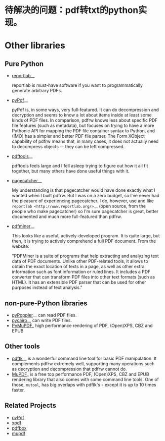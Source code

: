 # 待解决的问题：pdf转txt的python实现。



Other libraries
=====================

Pure Python
-----------

-  [reportlab](http://www.reportlab.org/)__

    reportlab is must-have software if you want to programmatically
    generate arbitrary PDFs.

-  [pyPdf](https://github.com/mstamy2/PyPDF2)__

    pyPdf is, in some ways, very full-featured. It can do decompression
    and decryption and seems to know a lot about items inside at least
    some kinds of PDF files. In comparison, pdfrw knows less about
    specific PDF file features (such as metadata), but focuses on trying
    to have a more Pythonic API for mapping the PDF file container
    syntax to Python, and (IMO) has a simpler and better PDF file
    parser.  The Form XObject capability of pdfrw means that, in many
    cases, it does not actually need to decompress objects -- they
    can be left compressed.

-  [pdftools](http://www.boddie.org.uk/david/Projects/Python/pdftools/index.html)__

    pdftools feels large and I fell asleep trying to figure out how it
    all fit together, but many others have done useful things with it.

-  [pagecatcher](http://www.reportlab.com/docs/pagecatcher-ds.pdf)__

    My understanding is that pagecatcher would have done exactly what I
    wanted when I built pdfrw. But I was on a zero budget, so I've never
    had the pleasure of experiencing pagecatcher. I do, however, use and
    like `reportlab <http://www.reportlab.org/>`__ (open source, from
    the people who make pagecatcher) so I'm sure pagecatcher is great,
    better documented and much more full-featured than pdfrw.

-   [pdfminer](http://www.unixuser.org/~euske/python/pdfminer/index.html)__

    This looks like a useful, actively-developed program. It is quite
    large, but then, it is trying to actively comprehend a full PDF
    document. From the website:

    "PDFMiner is a suite of programs that help extracting and analyzing
    text data of PDF documents. Unlike other PDF-related tools, it
    allows to obtain the exact location of texts in a page, as well as
    other extra information such as font information or ruled lines. It
    includes a PDF converter that can transform PDF files into other
    text formats (such as HTML). It has an extensible PDF parser that
    can be used for other purposes instead of text analysis."

non-pure-Python libraries
-------------------------

-  [pyPoppler](https://launchpad.net/poppler-python/)__ can read PDF
   files.
-  [pycairo](http://www.cairographics.org/pycairo/)__ can write PDF
   files.
-  [PyMuPDF](https://github.com/rk700/PyMuPDF)_ high performance rendering
   of PDF, (Open)XPS, CBZ and EPUB

Other tools
-----------

-  [pdftk](https://www.pdflabs.com/tools/pdftk-the-pdf-toolkit/)__ is a wonderful command
   line tool for basic PDF manipulation. It complements pdfrw extremely
   well, supporting many operations such as decryption and decompression
   that pdfrw cannot do.
-  [MuPDF](http://www.mupdf.com/)_ is a free top performance PDF, (Open)XPS, CBZ and EPUB rendering library
   that also comes with some command line tools. One of those, ``mutool``, has big overlaps with pdftk's - 
   except it is up to 10 times faster.

Related Projects
----------------

 * <a href="http://pybrary.net/pyPdf/">pyPdf</a>
 * <a href="http://www.foolabs.com/xpdf/">xpdf</a>
 * <a href="http://pdfbox.apache.org/">pdfbox</a>
 * <a href="http://mupdf.com/">mupdf</a>

